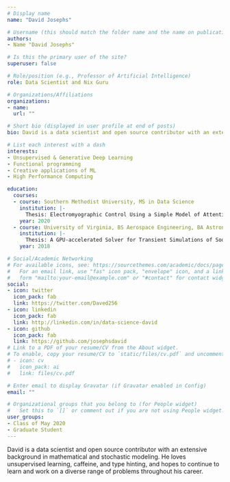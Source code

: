 ```yaml
---
# Display name
name: "David Josephs"

# Username (this should match the folder name and the name on publications)
authors:
- Name "David Josephs"

# Is this the primary user of the site?
superuser: false

# Role/position (e.g., Professor of Artificial Intelligence)
role: Data Scientist and Nix Guru

# Organizations/Affiliations
organizations:
- name: 
  url: ""

# Short bio (displayed in user profile at end of posts)
bio: David is a data scientist and open source contributor with an extensive background in mathematical and stochastic modeling. He loves unsupervised learning, caffeine, and type hinting, and hopes to continue to learn and work on a diverse range of problems throughout his career.

# List each interest with a dash
interests:
- Unsupervised & Generative Deep Learning
- Functional programming
- Creative applications of ML
- High Performance Computing

education:
  courses:
  - course: Southern Methodist University, MS in Data Science
    institution: |- 
      Thesis: Electromyographic Control Using a Simple Model of Attention
    year: 2020
  - course: University of Virginia, BS Aerospace Engineering, BA Astronomy
    institution: |-
      Thesis: A GPU-accelerated Solver for Transient Simulations of Soot Formation
    year: 2018

# Social/Academic Networking
# For available icons, see: https://sourcethemes.com/academic/docs/page-builder/#icons
#   For an email link, use "fas" icon pack, "envelope" icon, and a link in the
#   form "mailto:your-email@example.com" or "#contact" for contact widget.
social:
- icon: twitter
  icon_pack: fab
  link: https://twitter.com/Daved256
- icon: linkedin
  icon_pack: fab
  link: http://linkedin.com/in/data-science-david
- icon: github
  icon_pack: fab
  link: https://github.com/josephsdavid
# Link to a PDF of your resume/CV from the About widget.
# To enable, copy your resume/CV to `static/files/cv.pdf` and uncomment the lines below.
# - icon: cv
#   icon_pack: ai
#   link: files/cv.pdf

# Enter email to display Gravatar (if Gravatar enabled in Config)
email: ""

# Organizational groups that you belong to (for People widget)
#   Set this to `[]` or comment out if you are not using People widget.
user_groups:
- Class of May 2020
- Graduate Student
---
```


David is a data scientist and open source contributor with an extensive background in mathematical and stochastic modeling. He loves unsupervised learning, caffeine, and type hinting, and hopes to continue to learn and work on a diverse range of problems throughout his career.

